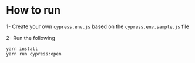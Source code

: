 # How to run 

1- Create your own `cypress.env.js` based on the `cypress.env.sample.js` file

2- Run the following

```
yarn install
yarn run cypress:open
```